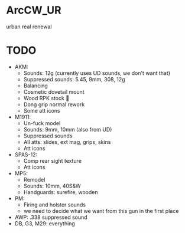 # ArcCW_UR
urban real  renewal

# TODO
- AKM:
	- Sounds: 12g (currently uses UD sounds, we don't want that)
	- Suppressed sounds: 5.45, 9mm, 308, 12g
	- Balancing
	- Cosmetic dovetail mount
	- Wood RPK stock :pleading_face:
	- Dong grip normal rework
	- Some att icons
- M1911:
	- Un-fuck model
	- Sounds: 9mm, 10mm (also from UD)
	- Suppressed sounds
	- All atts: slides, ext mag, grips, skins
	- Att icons
- SPAS-12:
	- Comp rear sight texture
	- Att icons
- MP5:
	- Remodel
	- Sounds: 10mm, 40S&W
	- Handguards: surefire, wooden
- PM:
	- Firing and holster sounds
	- we need to decide what we want from this gun in the first place
- AWP: .338 suppressed sound
- DB, G3, M29: everything